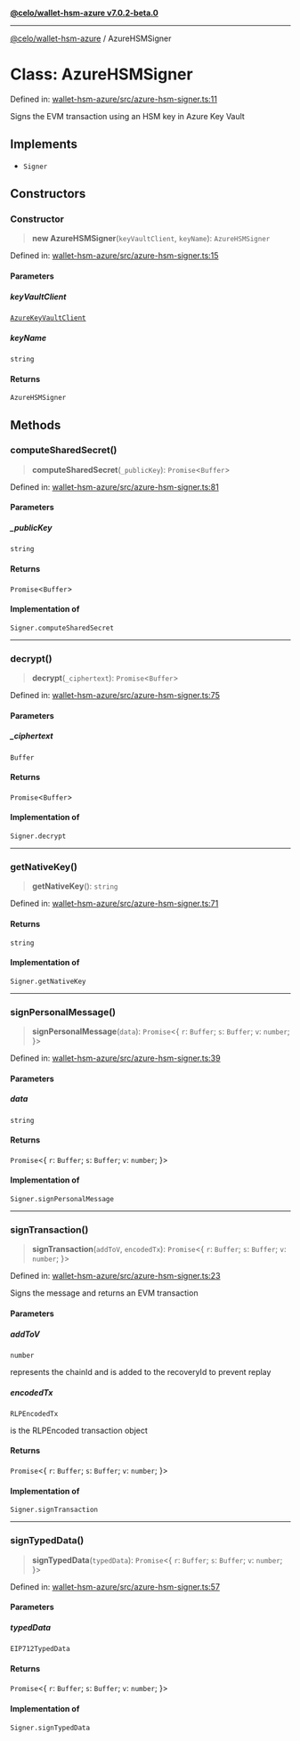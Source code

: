 [**@celo/wallet-hsm-azure v7.0.2-beta.0**](../README.md)

***

[@celo/wallet-hsm-azure](../README.md) / AzureHSMSigner

# Class: AzureHSMSigner

Defined in: [wallet-hsm-azure/src/azure-hsm-signer.ts:11](https://github.com/celo-org/developer-tooling/blob/master/packages/sdk/wallets/wallet-hsm-azure/src/azure-hsm-signer.ts#L11)

Signs the EVM transaction using an HSM key in Azure Key Vault

## Implements

- `Signer`

## Constructors

### Constructor

> **new AzureHSMSigner**(`keyVaultClient`, `keyName`): `AzureHSMSigner`

Defined in: [wallet-hsm-azure/src/azure-hsm-signer.ts:15](https://github.com/celo-org/developer-tooling/blob/master/packages/sdk/wallets/wallet-hsm-azure/src/azure-hsm-signer.ts#L15)

#### Parameters

##### keyVaultClient

[`AzureKeyVaultClient`](AzureKeyVaultClient.md)

##### keyName

`string`

#### Returns

`AzureHSMSigner`

## Methods

### computeSharedSecret()

> **computeSharedSecret**(`_publicKey`): `Promise`\<`Buffer`\>

Defined in: [wallet-hsm-azure/src/azure-hsm-signer.ts:81](https://github.com/celo-org/developer-tooling/blob/master/packages/sdk/wallets/wallet-hsm-azure/src/azure-hsm-signer.ts#L81)

#### Parameters

##### \_publicKey

`string`

#### Returns

`Promise`\<`Buffer`\>

#### Implementation of

`Signer.computeSharedSecret`

***

### decrypt()

> **decrypt**(`_ciphertext`): `Promise`\<`Buffer`\>

Defined in: [wallet-hsm-azure/src/azure-hsm-signer.ts:75](https://github.com/celo-org/developer-tooling/blob/master/packages/sdk/wallets/wallet-hsm-azure/src/azure-hsm-signer.ts#L75)

#### Parameters

##### \_ciphertext

`Buffer`

#### Returns

`Promise`\<`Buffer`\>

#### Implementation of

`Signer.decrypt`

***

### getNativeKey()

> **getNativeKey**(): `string`

Defined in: [wallet-hsm-azure/src/azure-hsm-signer.ts:71](https://github.com/celo-org/developer-tooling/blob/master/packages/sdk/wallets/wallet-hsm-azure/src/azure-hsm-signer.ts#L71)

#### Returns

`string`

#### Implementation of

`Signer.getNativeKey`

***

### signPersonalMessage()

> **signPersonalMessage**(`data`): `Promise`\<\{ `r`: `Buffer`; `s`: `Buffer`; `v`: `number`; \}\>

Defined in: [wallet-hsm-azure/src/azure-hsm-signer.ts:39](https://github.com/celo-org/developer-tooling/blob/master/packages/sdk/wallets/wallet-hsm-azure/src/azure-hsm-signer.ts#L39)

#### Parameters

##### data

`string`

#### Returns

`Promise`\<\{ `r`: `Buffer`; `s`: `Buffer`; `v`: `number`; \}\>

#### Implementation of

`Signer.signPersonalMessage`

***

### signTransaction()

> **signTransaction**(`addToV`, `encodedTx`): `Promise`\<\{ `r`: `Buffer`; `s`: `Buffer`; `v`: `number`; \}\>

Defined in: [wallet-hsm-azure/src/azure-hsm-signer.ts:23](https://github.com/celo-org/developer-tooling/blob/master/packages/sdk/wallets/wallet-hsm-azure/src/azure-hsm-signer.ts#L23)

Signs the message and returns an EVM transaction

#### Parameters

##### addToV

`number`

represents the chainId and is added to the recoveryId to prevent replay

##### encodedTx

`RLPEncodedTx`

is the RLPEncoded transaction object

#### Returns

`Promise`\<\{ `r`: `Buffer`; `s`: `Buffer`; `v`: `number`; \}\>

#### Implementation of

`Signer.signTransaction`

***

### signTypedData()

> **signTypedData**(`typedData`): `Promise`\<\{ `r`: `Buffer`; `s`: `Buffer`; `v`: `number`; \}\>

Defined in: [wallet-hsm-azure/src/azure-hsm-signer.ts:57](https://github.com/celo-org/developer-tooling/blob/master/packages/sdk/wallets/wallet-hsm-azure/src/azure-hsm-signer.ts#L57)

#### Parameters

##### typedData

`EIP712TypedData`

#### Returns

`Promise`\<\{ `r`: `Buffer`; `s`: `Buffer`; `v`: `number`; \}\>

#### Implementation of

`Signer.signTypedData`
